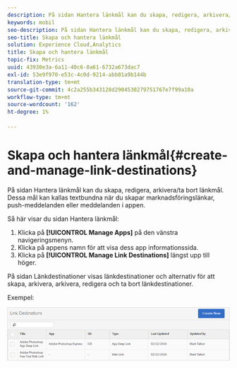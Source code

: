 ```yaml
---
description: På sidan Hantera länkmål kan du skapa, redigera, arkivera/ta bort länkmål. Dessa mål kan kallas textbundna när du skapar marknadsföringslänkar, push-meddelanden eller meddelanden i appen.
keywords: mobil
seo-description: På sidan Hantera länkmål kan du skapa, redigera, arkivera/ta bort länkmål. Dessa mål kan kallas textbundna när du skapar marknadsföringslänkar, push-meddelanden eller meddelanden i appen.
seo-title: Skapa och hantera länkmål
solution: Experience Cloud,Analytics
title: Skapa och hantera länkmål
topic-fix: Metrics
uuid: 43930e3a-6a11-40c6-8a61-6732a673dac7
exl-id: 53e9f970-e53c-4c0d-9214-abb01a9b144b
translation-type: tm+mt
source-git-commit: 4c2a255b343128d2904530279751767e7f99a10a
workflow-type: tm+mt
source-wordcount: '162'
ht-degree: 1%

---
```


# Skapa och hantera länkmål{#create-and-manage-link-destinations}

På sidan Hantera länkmål kan du skapa, redigera, arkivera/ta bort länkmål. Dessa mål kan kallas textbundna när du skapar marknadsföringslänkar, push-meddelanden eller meddelanden i appen.

Så här visar du sidan Hantera länkmål:

1. Klicka på **[!UICONTROL Manage Apps]** på den vänstra navigeringsmenyn.
1. Klicka på appens namn för att visa dess app informationssida.
1. Klicka på **[!UICONTROL Manage Link Destinations]** längst upp till höger.

På sidan Länkdestinationer visas länkdestinationer och alternativ för att skapa, arkivera, arkivera, redigera och ta bort länkdestinationer.

Exempel:

![](assets/link_destinations_list.png)
